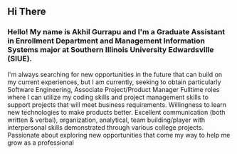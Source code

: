 ## Hi There

### Hello! My name is Akhil Gurrapu and I'm a Graduate Assistant in Enrollment Department and Management Information Systems major at Southern Illinois University Edwardsville (SIUE). 

I'm always searching for new opportunities in the future that can build on my current experiences, but I am currently, seeking to obtain particularly Software Engineering,
Associate Project/Product Manager Fulltime roles where I can utilize my coding skills and project management skills to support projects that will meet business requirements.
Willingness to learn new technologies to make products better. Excellent communication (both written & verbal), organization, analytical, team building/player with interpersonal 
skills demonstrated through various college projects. Passionate about exploring new opportunities that come my way to help me grow as a professional
